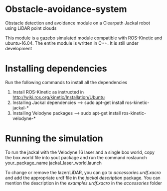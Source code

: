 # Obstacle-avoidance-system
Obstacle detection and avoidance module on a Clearpath Jackal robot using LiDAR point clouds 

This module is a gazebo simulated module compatible with ROS-Kinetic and ubuntu-16.04. The entire module is written in C++. It is still under development

# Installing dependencies
Run the following commands to install all the dependencies
1) Install ROS-Kinetic as instructed in http://wiki.ros.org/kinetic/Installation/Ubuntu
2) Installing Jackal dependencies --> sudo apt-get install ros-kinetic-jackal-*
3) Installing Velodyne packages --> sudo apt-get install ros-kinetic-velodyne-*

# Running the simulation
To run the jackal with the Velodyne 16 laser and a single box world, copy the box.world file into yout package and run the command 
roslaunch your_package_name jackal_laser_world.launch

To change or remove the lazer/LiDAR, you can go to *accessories.urdf.xacro* and add the appropriate urdf file in the *jackal description* package. You can mention the description in the *examples.urdf.xacro* in the *accessories* folder
